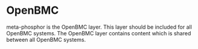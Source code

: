 OpenBMC
================

meta-phosphor is the OpenBMC layer. This layer should be included for all
OpenBMC systems. The OpenBMC layer contains content which is shared between all
OpenBMC systems.

